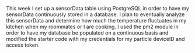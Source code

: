 <p>
This week I set up a sensorData table using PostgreSQL in order to have my sensorData continuously stored in a database. 
I plan to eventually analyze this sensorData and determine how much the temperature fluctuates in my kitchen when my roommates or I are cooking. 
I used the pm2 module in order to have my database be populated on a continuous basis and modified the starter code with my credentials for my particle deviceID and access token.
</p>
